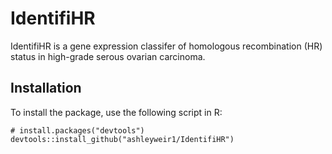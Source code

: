 # IdentifiHR
IdentifiHR is a gene expression classifer of homologous recombination (HR) status in high-grade serous ovarian carcinoma.

## Installation 

To install the package, use the following script in R:

```
# install.packages("devtools")
devtools::install_github("ashleyweir1/IdentifiHR")
```